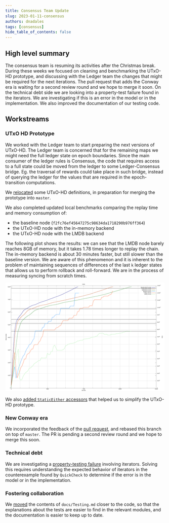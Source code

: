 ```yaml
---
title: Consensus Team Update
slug: 2023-01-11-consensus
authors: dnadales
tags: [consensus]
hide_table_of_contents: false
---
```


## High level summary

The consensus team is resuming its activities after the Christmas break. During
these weeks we focused on cleaning and benchmarking the UTxO-HD prototype, and
discussing with the Ledger team the changes that might be required for the next
iterations. The pull request that adds the Conway era is waiting for a second
review round and we hope to merge it soon. On the technical debt side we are
looking into a property-test failure found in the iterators. We are
investigating if this is an error in the model or in the implementation. We also
improved the documentation of our testing code.

## Workstreams 

### UTxO HD Prototype 

We worked with the Ledger team to start preparing the next versions of UTxO-HD.
The Ledger team is concerned that for the remaining maps we might need the full
ledger state on epoch boundaries. Since the main consumer of the ledger rules is
Consensus, the code that requires access to a full state could be moved from the
ledger to some Ledger-Consensus bridge. Eg. the traversal of rewards could take
place in such bridge, instead of querying the ledger for the values that are
required in the epoch-transition computations.

We [relocated][pull-4234] some UTxO-HD definitions, in preparation for merging
the prototype into `master`.

We also completed updated local benchmarks comparing the replay time and memory
consumption of:

- the baseline node (`f2fc76ef45647275c98634da1718290b976ff364`) 
- the UTxO-HD node with the in-memory backend 
- the UTxO-HD node with the LMDB backend

The following plot shows the results: we can see that the LMDB node barely
reaches 8GB of memory, but it takes 1.78 times longer to replay the chain. The
in-memory backend is about 30 minutes faster, but still slower than the baseline
version. We are aware of this phenomenon and it is inherent to the problem of
maintaining sequences of differences of the last `k` ledger states that allows
us to perform rollback and roll-forward. We are in the process of measuring
syncing from scratch times.

![](/images/consensus/2023-01-11-utxo-hd-replay-benchmarks.png)

We also [added `StaticEither` accessors][pull-4263] that helped us to simplify
the UTxO-HD prototype.

### New Conway era

We incorporated the feedback of the [pull request][pull-3971], and rebased this
branch on top of `master`. The PR is pending a second review round and we hope
to merge this soon.

### Technical debt 

We are investigating a [property-testing failure][issue-4183] involving
iterators. Solving this requires understanding the expected behavior of
iterators in the counterexample found by `QuickCheck` to determine if the error
is in the model or in the implementation.

### Fostering collaboration

We [moved][pull-4248] the contents of `docs/Testing.md` closer to the code, so that the
explanations about the tests are easier to find in the relevant modules, and the
documentation is easier to keep up to date.

[pull-4234]: https://github.com/input-output-hk/ouroboros-network/pull/4234
[issue-4183]: https://github.com/input-output-hk/ouroboros-network/issues/4183
[pull-4248]: https://github.com/input-output-hk/ouroboros-network/pull/4248
[pull-3971]: https://github.com/input-output-hk/ouroboros-network/pull/3971
[pull-4263]: https://github.com/input-output-hk/ouroboros-network/pull/4263
